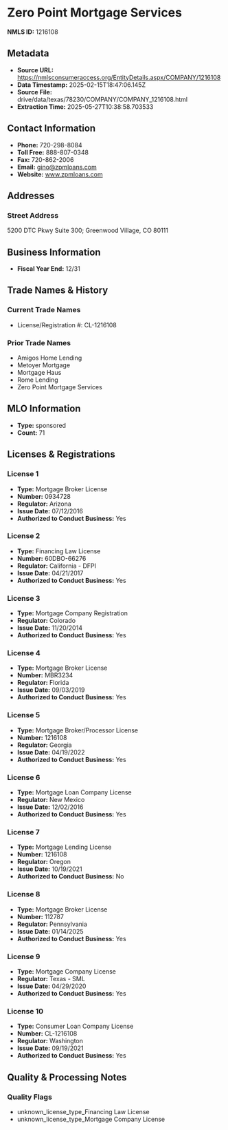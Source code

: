 # Zero Point Mortgage Services

**NMLS ID:** 1216108

## Metadata
- **Source URL:** https://nmlsconsumeraccess.org/EntityDetails.aspx/COMPANY/1216108
- **Data Timestamp:** 2025-02-15T18:47:06.145Z
- **Source File:** drive/data/texas/78230/COMPANY/COMPANY_1216108.html
- **Extraction Time:** 2025-05-27T10:38:58.703533

## Contact Information
- **Phone:** 720-298-8084
- **Toll Free:** 888-807-0348
- **Fax:** 720-862-2006
- **Email:** gino@zpmloans.com
- **Website:** www.zpmloans.com

## Addresses
### Street Address
5200 DTC Pkwy Suite 300; Greenwood Village, CO 80111

## Business Information
- **Fiscal Year End:** 12/31

## Trade Names & History
### Current Trade Names
- License/Registration #: CL-1216108

### Prior Trade Names
- Amigos Home Lending
- Metoyer Mortgage
- Mortgage Haus
- Rome Lending
- Zero Point Mortgage Services

## MLO Information
- **Type:** sponsored
- **Count:** 71

## Licenses & Registrations

### License 1
- **Type:** Mortgage Broker License
- **Number:** 0934728
- **Regulator:** Arizona
- **Issue Date:** 07/12/2016
- **Authorized to Conduct Business:** Yes

### License 2
- **Type:** Financing Law License
- **Number:** 60DBO-66276
- **Regulator:** California - DFPI
- **Issue Date:** 04/21/2017
- **Authorized to Conduct Business:** Yes

### License 3
- **Type:** Mortgage Company Registration
- **Regulator:** Colorado
- **Issue Date:** 11/20/2014
- **Authorized to Conduct Business:** Yes

### License 4
- **Type:** Mortgage Broker License
- **Number:** MBR3234
- **Regulator:** Florida
- **Issue Date:** 09/03/2019
- **Authorized to Conduct Business:** Yes

### License 5
- **Type:** Mortgage Broker/Processor License
- **Number:** 1216108
- **Regulator:** Georgia
- **Issue Date:** 04/19/2022
- **Authorized to Conduct Business:** Yes

### License 6
- **Type:** Mortgage Loan Company License
- **Regulator:** New Mexico
- **Issue Date:** 12/02/2016
- **Authorized to Conduct Business:** Yes

### License 7
- **Type:** Mortgage Lending License
- **Number:** 1216108
- **Regulator:** Oregon
- **Issue Date:** 10/19/2021
- **Authorized to Conduct Business:** No

### License 8
- **Type:** Mortgage Broker License
- **Number:** 112787
- **Regulator:** Pennsylvania
- **Issue Date:** 01/14/2025
- **Authorized to Conduct Business:** Yes

### License 9
- **Type:** Mortgage Company License
- **Regulator:** Texas - SML
- **Issue Date:** 04/29/2020
- **Authorized to Conduct Business:** Yes

### License 10
- **Type:** Consumer Loan Company License
- **Number:** CL-1216108
- **Regulator:** Washington
- **Issue Date:** 09/19/2021
- **Authorized to Conduct Business:** Yes

## Quality & Processing Notes
### Quality Flags
- unknown_license_type_Financing Law License
- unknown_license_type_Mortgage Company License
